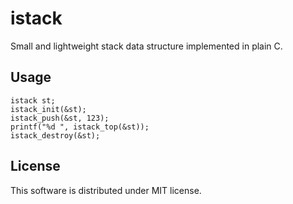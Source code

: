 istack
====

Small and lightweight stack data structure implemented in plain C.

Usage
-----

	istack st;
	istack_init(&st);
	istack_push(&st, 123);
	printf("%d ", istack_top(&st));
	istack_destroy(&st);


License
-------

This software is distributed under MIT license.